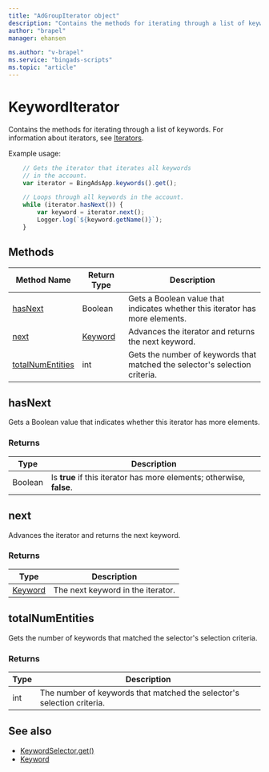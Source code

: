```yaml
---
title: "AdGroupIterator object"
description: "Contains the methods for iterating through a list of keywords."
author: "brapel"
manager: ehansen

ms.author: "v-brapel"
ms.service: "bingads-scripts"
ms.topic: "article"
---
```


# KeywordIterator
Contains the methods for iterating through a list of keywords. For information about iterators, see [Iterators](../concepts/iterators.md).

Example usage:
```javascript
    // Gets the iterator that iterates all keywords
    // in the account.
    var iterator = BingAdsApp.keywords().get();

    // Loops through all keywords in the account.
    while (iterator.hasNext()) {
        var keyword = iterator.next();
        Logger.log(`${keyword.getName()}`);
    }
```


## Methods
|Method Name|Return Type|Description|
|-|-|-
[hasNext](#hasnext)|Boolean|Gets a Boolean value that indicates whether this iterator has more elements.
[next](#next)|[Keyword](./Keyword.md)|Advances the iterator and returns the next keyword.
[totalNumEntities](#totalnumentities)|int|Gets the number of keywords that matched the selector's selection criteria.

## <a name="hasnext"></a>hasNext
Gets a Boolean value that indicates whether this iterator has more elements.

### Returns
|Type|Description|
|-|-
Boolean|Is **true** if this iterator has more elements; otherwise, **false**.

## <a name="next"></a>next
Advances the iterator and returns the next keyword.

### Returns
|Type|Description|
|-|-
[Keyword](./Keyword.md)|The next keyword in the iterator.

## <a name="totalnumentities"></a>totalNumEntities
Gets the number of keywords that matched the selector's selection criteria.

<!--
[!INCLUDE[reads-limit](../includes/reads-limit.md)]
-->

### Returns
|Type|Description|
|-|-
int|The number of keywords that matched the selector's selection criteria.


## See also

- [KeywordSelector.get()](./KeywordSelector.md#get)
- [Keyword](./Keyword.md)
